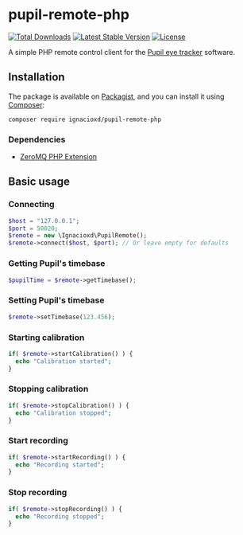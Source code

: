 # pupil-remote-php

[![Total Downloads](https://img.shields.io/packagist/dt/ignacioxd/pupil-remote-php.svg?style=flat-square)](https://packagist.org/packages/ignacioxd/pupil-remote-php)
[![Latest Stable Version](https://img.shields.io/packagist/v/ignacioxd/pupil-remote-php.svg?style=flat-square)](https://packagist.org/packages/ignacioxd/pupil-remote-php)
[![License](https://poser.pugx.org/ignacioxd/pupil-remote-php/license)](https://packagist.org/packages/ignacioxd/pupil-remote-php)


A simple PHP remote control client for the [Pupil eye tracker](https://pupil-labs.com/pupil/) software.

## Installation

The package is available on [Packagist](http://packagist.org/packages/ignacioxd/pupil-remote-php),
and you can install it using [Composer](http://getcomposer.org):

```shell
composer require ignacioxd/pupil-remote-php
```

### Dependencies

- [ZeroMQ PHP Extension](http://zeromq.org/bindings:php)

## Basic usage

### Connecting

```php
$host = "127.0.0.1";
$port = 50020;
$remote = new \Ignacioxd\PupilRemote();
$remote->connect($host, $port); // Or leave empty for defaults
```

### Getting Pupil's timebase

```php
$pupilTime = $remote->getTimebase();
```

### Setting Pupil's timebase

```php
$remote->setTimebase(123.456);
```


### Starting calibration

```php
if( $remote->startCalibration() ) {
  echo "Calibration started";
}
```

### Stopping calibration

```php
if( $remote->stopCalibration() ) {
  echo "Calibration stopped";
}
```

### Start recording

```php
if( $remote->startRecording() ) {
  echo "Recording started";
}
```

### Stop recording

```php
if( $remote->stopRecording() ) {
  echo "Recording stopped";
}
```
